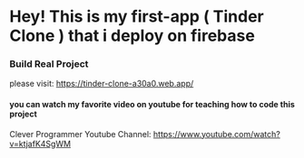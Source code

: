 # Hey! This is my first-app ( Tinder Clone ) that i deploy on firebase

### Build Real Project
please visit: https://tinder-clone-a30a0.web.app/

#### you can watch my favorite video on youtube for teaching how to code this project
Clever Programmer Youtube Channel: https://www.youtube.com/watch?v=ktjafK4SgWM
